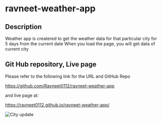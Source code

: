 # ravneet-weather-app
## Description
Weather app is createred to get the weather data for that particular city for 5 days from the current date
When you load the page, you will get data of current city 

## Git Hub repository, Live page
Please refer to the following link for the URL and GitHub Repo

https://github.com/Ravneet0112/ravneet-weather-app

and live page at: 

https://ravneet0112.github.io/ravneet-weather-app/

![City update](https://github.com/Ravneet0112/ravneet-weather-app/assets/101073782/e9253627-6931-4630-b657-d82009ab90b1)
